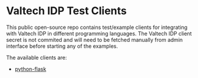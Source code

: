 Valtech IDP Test Clients
========================

This public open-source repo contains test/example clients for integrating with Valtech IDP in different programming languages.
The Valtech IDP client secret is not commited and will need to be fetched manually from admin interface before starting any of
the examples.

The available clients are:
 * [python-flask](python-flask/README.md)
